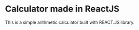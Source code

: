 # Calculator made in ReactJS

This is a simple arithmetic calculator built with REACT.JS library. 



